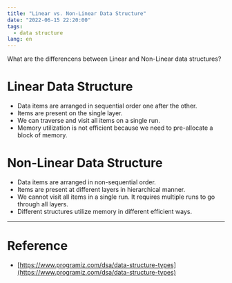 ```yaml
---
title: "Linear vs. Non-Linear Data Structure"
date: "2022-06-15 22:20:00"
tags: 
  - data structure
lang: en
---
```


What are the differencens between Linear and Non-Linear data structures?

# Linear Data Structure
- Data items are arranged in sequential order one after the other.
- Items are present on the single layer.
- We can traverse and visit all items on a single run.
- Memory utilization is not efficient because we need to pre-allocate a block of memory.

# Non-Linear Data Structure
- Data items are arranged in non-sequential order.
- Items are present at different layers in hierarchical manner.
- We cannot visit all items in a single run. It requires multiple runs to go through all layers.
- Different structures utilize memory in different efficient ways.

---

# Reference
- [https://www.programiz.com/dsa/data-structure-types](https://www.programiz.com/dsa/data-structure-types)
